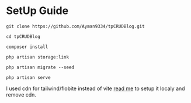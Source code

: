 # SetUp Guide
```
git clone https://github.com/Ayman9334/tpCRUDBlog.git
```
```
cd tpCRUDBlog
```
```
composer install
```
```
php artisan storage:link
```
```
php artisan migrate --seed
```
```
php artisan serve
```

I used cdn for tailwind/flobite instead of vite 
[read me](https://flowbite.com/docs/getting-started/laravel/) 
to setup it localy and remove cdn.
